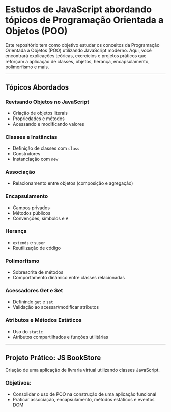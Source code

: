 # Estudos de JavaScript abordando tópicos de Programação Orientada a Objetos (POO)

Este repositório tem como objetivo estudar os conceitos da Programação Orientada a Objetos (POO) utilizando JavaScript moderno. Aqui, você encontrará explicações teóricas, exercícios e projetos práticos que reforçam a aplicação de classes, objetos, herança, encapsulamento, polimorfismo e mais.

---

## Tópicos Abordados

### Revisando Objetos no JavaScript
- Criação de objetos literais
- Propriedades e métodos
- Acessando e modificando valores

### Classes e Instâncias
- Definição de classes com `class`
- Construtores
- Instanciação com `new`

### Associação
- Relacionamento entre objetos (composição e agregação)

### Encapsulamento
- Campos privados
- Métodos públicos
- Convenções, símbolos e `#`

### Herança
- `extends` e `super`
- Reutilização de código

### Polimorfismo
- Sobrescrita de métodos
- Comportamento dinâmico entre classes relacionadas

### Acessadores Get e Set
- Definindo `get` e `set`
- Validação ao acessar/modificar atributos

### Atributos e Métodos Estáticos
- Uso do `static`
- Atributos compartilhados e funções utilitárias

---

## Projeto Prático: **JS BookStore**

Criação de uma aplicação de livraria virtual utilizando classes JavaScript.

### Objetivos:
- Consolidar o uso de POO na construção de uma aplicação funcional
- Praticar associação, encapsulamento, métodos estáticos e eventos DOM

